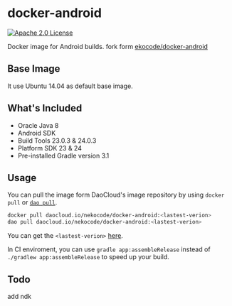 # docker-android
[![Apache 2.0 License](https://img.shields.io/badge/license-Apache%202.0-blue.svg?style=flat)](http://www.apache.org/licenses/LICENSE-2.0.html)

Docker image for Android builds. fork form [ekocode/docker-android](https://github.com/nekocode/docker-android)

## Base Image

It use Ubuntu 14.04 as default base image. 

## What's Included

- Oracle Java 8
- Android SDK
 - Build Tools 23.0.3 & 24.0.3
 - Platform SDK 23 & 24
- Pre-installed Gradle version 3.1

## Usage

You can pull the image form DaoCloud's image repository by using `docker pull` or [`dao pull`](https://dashboard.daocloud.io/mirror).

```sh
docker pull daocloud.io/nekocode/docker-android:<lastest-verion>
dao pull daocloud.io/nekocode/docker-android:<lastest-verion>
```

You can get the `<lastest-verion>` [here](https://dashboard.daocloud.io/packages/4c0f5468-9623-4ffb-8dd2-e2680ba9ab9d).

In CI enviroment, you can use `gradle app:assembleRelease` instead of `./gradlew app:assembleRelease` to speed up your build.

## Todo

add ndk
